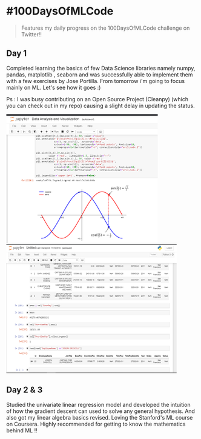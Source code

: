 # #100DaysOfMLCode
>Features my daily progress on the 100DaysOfMLCode challenge on Twitter!!

## Day 1
Completed learning the basics of few Data Science libraries namely numpy, pandas, matplotlib , seaborn and was successfully able to implement them with  a few exercises by Jose Portilla. From tomorrow i'm going to focus mainly on ML. Let's see how it goes :)

Ps : I was busy contributing on an Open Source Project (Cleanpy) (which you can check out in my repo) causing a slight delay in updating the status.

<img src="./Images/1.png" width="400" height="340">  <img src="./Images/2.png" width="450" height="340">

## Day 2 & 3
Studied the univariate linear regression model and developed the intuition of how the gradient descent can used to solve any general hypothesis. And also got my linear algebra basics revised. Loving the Stanford's ML course on Coursera. Highly recommended for getting to know the mathematics behind ML !!
